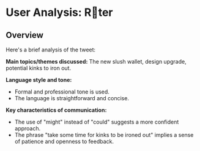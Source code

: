 # User Analysis: R🐽ter

## Overview

Here's a brief analysis of the tweet:

**Main topics/themes discussed:** The new slush wallet, design upgrade, potential kinks to iron out.

**Language style and tone:**
- Formal and professional tone is used.
- The language is straightforward and concise.

**Key characteristics of communication:**
- The use of "might" instead of "could" suggests a more confident approach.
- The phrase "take some time for kinks to be ironed out" implies a sense of patience and openness to feedback.
